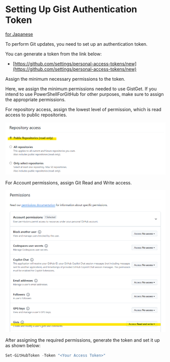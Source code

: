 # Setting Up Gist Authentication Token

[for Japanese](ja-jp/Set-GitHubToken.md)

To perform Git updates, you need to set up an authentication token.

You can generate a token from the link below:

- [https://github.com/settings/personal-access-tokens/new](https://github.com/settings/personal-access-tokens/new)

Assign the minimum necessary permissions to the token.

Here, we assign the minimum permissions needed to use GistGet. If you intend to use PowerShellForGitHub for other purposes, make sure to assign the appropriate permissions.

For repository access, assign the lowest level of permission, which is read access to public repositories.

![](../images/repository-access.png)

For Account permissions, assign Git Read and Write access.

![](../images/account-permissions.png)

After assigning the required permissions, generate the token and set it up as shown below:

```powershell
Set-GitHubToken -Token "<Your Access Token>"
```


